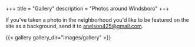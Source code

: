 +++
title = "Gallery"
description = "Photos around Windsboro"
+++

If you've taken a photo in the neighborhood you'd like to be featured on the site as a background, send it to [anelson425@gmail.com](mailto:anelson425@gmail.com).

{{< gallery gallery_dir="images/gallery" >}}
